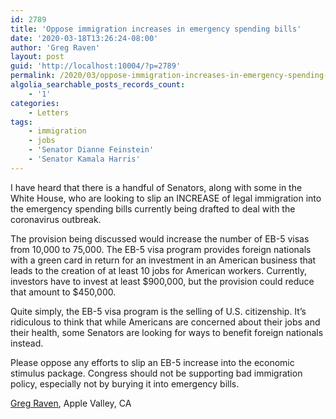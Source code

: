 ```yaml
---
id: 2789
title: 'Oppose immigration increases in emergency spending bills'
date: '2020-03-18T13:26:24-08:00'
author: 'Greg Raven'
layout: post
guid: 'http://localhost:10004/?p=2789'
permalink: /2020/03/oppose-immigration-increases-in-emergency-spending-bills/
algolia_searchable_posts_records_count:
    - '1'
categories:
    - Letters
tags:
    - immigration
    - jobs
    - 'Senator Dianne Feinstein'
    - 'Senator Kamala Harris'
---
```


I have heard that there is a handful of Senators, along with some in the White House, who are looking to slip an INCREASE of legal immigration into the emergency spending bills currently being drafted to deal with the coronavirus outbreak.

The provision being discussed would increase the number of EB-5 visas from 10,000 to 75,000. The EB-5 visa program provides foreign nationals with a green card in return for an investment in an American business that leads to the creation of at least 10 jobs for American workers. Currently, investors have to invest at least $900,000, but the provision could reduce that amount to $450,000.

Quite simply, the EB-5 visa program is the selling of U.S. citizenship. It’s ridiculous to think that while Americans are concerned about their jobs and their health, some Senators are looking for ways to benefit foreign nationals instead.

Please oppose any efforts to slip an EB-5 increase into the economic stimulus package. Congress should not be supporting bad immigration policy, especially not by burying it into emergency bills.

[Greg Raven](https://www.gregraven.org/), Apple Valley, CA